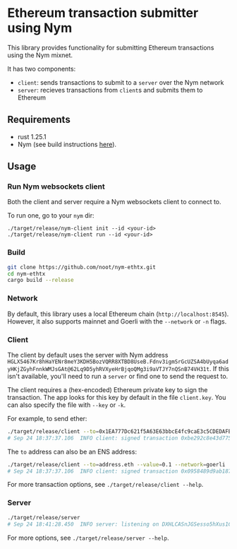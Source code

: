 # Ethereum transaction submitter using Nym

This library provides functionality for submitting Ethereum transactions using the Nym mixnet.

It has two components:
- `client`: sends transactions to submit to a `server` over the Nym network
- `server`: recieves transactions from `client`s and submits them to Ethereum

## Requirements

- rust 1.25.1
- Nym (see build instructions [here](https://nymtech.net/docs/stable/run-nym-nodes/build-nym)).

## Usage

### Run Nym websockets client

Both the client and server require a Nym websockets client to connect to.

To run one, go to your `nym` dir:
```
./target/release/nym-client init --id <your-id>
./target/release/nym-client run --id <your-id>
```

### Build

```bash
git clone https://github.com/noot/nym-ethtx.git
cd nym-ethtx
cargo build --release
```

### Network

By default, this library uses a local Ethereum chain (`http://localhost:8545`). However, it also supports mainnet and Goerli with the `--network` or `-n` flags.

### Client

The client by default uses the server with Nym address `HGLX5467Kr8hHaYENr8meY3KDH5BozVQRR8XTBD8UseB.Fdnv3igmSrGcUZSA4bUyqa6adyHKjZGyhFnnkWMJsGAt@62Lq9D5yhRVXyeHrBjqoQMg3i9aVTJY7nQSnB74VH31t`. If this isn't available, you'll need to run a `server` or find one to send the request to.

The client requires a (hex-encoded) Ethereum private key to sign the transaction. The app looks for this key by default in the file `client.key`. You can also specify the file with `--key` or `-k`.
 
For example, to send ether:
```bash
./target/release/client --to=0x1EA777Dc621f5A63E63bbcE4fc9caE3c5CDEDAFB --value=0.1 --network=goerli
# Sep 24 18:37:37.106  INFO client: signed transaction 0xbe292c8e43d775ef8ec58f974e6403317efdcdc0a09ed8232238dd8bea44ac10
```

The `to` address can also be an ENS address:
```bash
./target/release/client --to=address.eth --value=0.1 --network=goerli
# Sep 24 18:37:37.106  INFO client: signed transaction 0x0958489d9ab18796439ed38c8028421899125d11fd6ef917118343b5ab7370e3
```

For more transaction options, see `./target/release/client --help`.

### Server

```bash
./target/release/server
# Sep 24 18:41:28.450  INFO server: listening on DXHLCASnJGSesso5hXus1CtgifBpaPqAj7thZphp52xN.7udbVvZ199futJNur71L3vHDNdnbVxxBvFKVzhEifXvE@5vC8spDvw5VDQ8Zvd9fVvBhbUDv9jABR4cXzd4Kh5vz
```

For more options, see `./target/release/server --help`.
